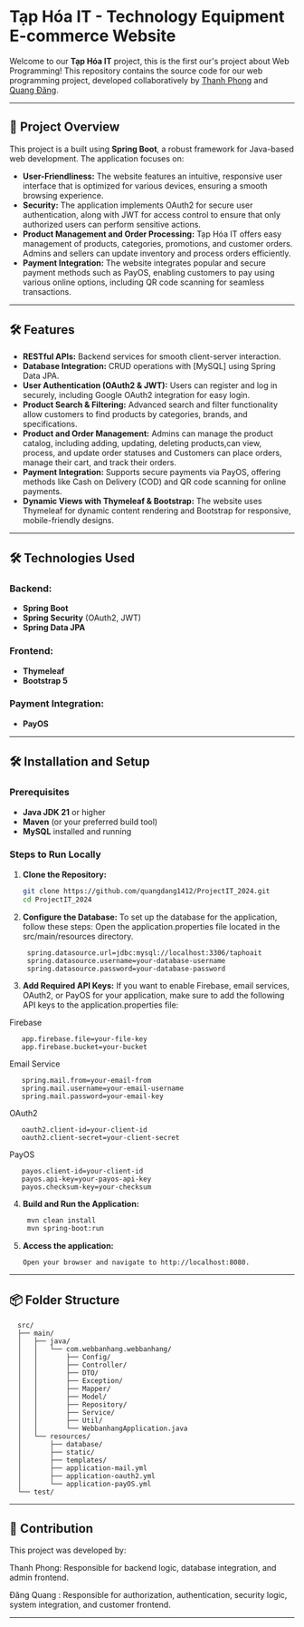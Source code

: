 # Tạp Hóa IT - Technology Equipment E-commerce Website

Welcome to our **Tạp Hóa IT** project, this is the first our's project about Web Programming! This repository contains
the source code for our web programming project, developed collaboratively
by [Thanh Phong](https://github.com/tphong0903) and [Quang Đăng](https://github.com/quangdang1412).

---

## 🚀 Project Overview

This project is a built using **Spring Boot**, a robust framework for Java-based web development. The application
focuses on:

- **User-Friendliness:** The website features an intuitive, responsive user interface that is optimized for various
  devices, ensuring a smooth browsing experience.
- **Security:** The application implements OAuth2 for secure user authentication, along with JWT for access control to
  ensure that only authorized users can perform sensitive actions.
- **Product Management and Order Processing:** Tạp Hóa IT offers easy management of products, categories, promotions,
  and customer orders. Admins and sellers can update inventory and process orders efficiently.
- **Payment Integration:** The website integrates popular and secure payment methods such as PayOS, enabling customers
  to pay using various online options, including QR code scanning for seamless transactions.

---

## 🛠️ Features

- **RESTful APIs:** Backend services for smooth client-server interaction.
- **Database Integration:** CRUD operations with [MySQL] using Spring Data JPA.
- **User Authentication (OAuth2 & JWT):** Users can register and log in securely, including Google OAuth2 integration
  for easy login.
- **Product Search & Filtering:** Advanced search and filter functionality allow customers to find products by
  categories, brands, and specifications.
- **Product and Order Management:** Admins can manage the product catalog, including adding, updating, deleting
  products,can view, process, and update order statuses and Customers can place orders, manage their cart, and track
  their orders.
- **Payment Integration:** Supports secure payments via PayOS, offering methods like Cash on Delivery (COD) and QR code
  scanning for online payments.
- **Dynamic Views with Thymeleaf & Bootstrap:** The website uses Thymeleaf for dynamic content rendering and Bootstrap
  for responsive, mobile-friendly designs.

---

## 🛠️ Technologies Used

### Backend:

- **Spring Boot**
- **Spring Security** (OAuth2, JWT)
- **Spring Data JPA**

### Frontend:

- **Thymeleaf**
- **Bootstrap 5**

### Payment Integration:

- **PayOS**

---

## 🛠️ Installation and Setup

### Prerequisites

- **Java JDK 21** or higher
- **Maven** (or your preferred build tool)
- **MySQL** installed and running

### Steps to Run Locally

1. **Clone the Repository:**
   ```bash
   git clone https://github.com/quangdang1412/ProjectIT_2024.git
   cd ProjectIT_2024
2. **Configure the Database:**
   To set up the database for the application, follow these steps:
   Open the application.properties file located in the src/main/resources directory.
   ```properties
    spring.datasource.url=jdbc:mysql://localhost:3306/taphoait
    spring.datasource.username=your-database-username
    spring.datasource.password=your-database-password

3. **Add Required API Keys:**
   If you want to enable Firebase, email services, OAuth2, or PayOS for your application, make sure to add the following
   API keys to the application.properties file:

Firebase

       app.firebase.file=your-file-key
       app.firebase.bucket=your-bucket

Email Service

       spring.mail.from=your-email-from
       spring.mail.username=your-email-username
       spring.mail.password=your-email-key

OAuth2

       oauth2.client-id=your-client-id
       oauth2.client-secret=your-client-secret

PayOS

       payos.client-id=your-client-id
       payos.api-key=your-payos-api-key
       payos.checksum-key=your-checksum     

4. **Build and Run the Application:**
      ```bash
       mvn clean install
       mvn spring-boot:run
5. **Access the application:**

       Open your browser and navigate to http://localhost:8080.

---

## 📦 Folder Structure

      src/
      ├── main/
      │   ├── java/
      │   │   └── com.webbanhang.webbanhang/
      │   │       ├── Config/
      │   │       ├── Controller/
      │   │       ├── DTO/
      │   │       ├── Exception/
      │   │       ├── Mapper/
      │   │       ├── Model/
      │   │       ├── Repository/
      │   │       ├── Service/
      │   │       ├── Util/
      │   │       └── WebbanhangApplication.java
      │   └── resources/
      │       ├── database/
      │       ├── static/
      │       ├── templates/
      │       ├── application-mail.yml
      │       ├── application-oauth2.yml
      │       └── application-payOS.yml
      └── test/

---

## 🤝 Contribution

This project was developed by:

Thanh Phong: Responsible for backend logic, database integration, and admin frontend.

Đăng Quang : Responsible for authorization, authentication, security logic, system integration, and customer frontend.

---


